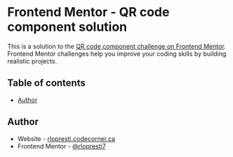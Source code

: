 # Frontend Mentor - QR code component solution

This is a solution to the [QR code component challenge on Frontend Mentor](https://www.frontendmentor.io/challenges/qr-code-component-iux_sIO_H). Frontend Mentor challenges help you improve your coding skills by building realistic projects.

## Table of contents

- [Author](#author)

## Author

- Website - [rlopresti.codecorner.ca](https://www.rlopresti.codecorner.ca)
- Frontend Mentor - [@rlopresti7](https://www.frontendmentor.io/profile/yourusername)
